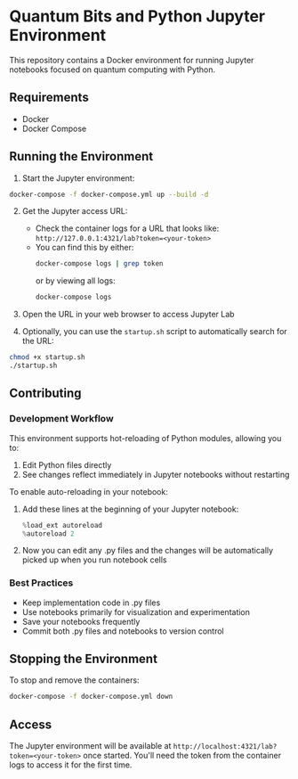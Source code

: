 # Quantum Bits and Python Jupyter Environment

This repository contains a Docker environment for running Jupyter notebooks focused on quantum computing with Python.

## Requirements

- Docker
- Docker Compose

## Running the Environment

1. Start the Jupyter environment:

```bash
docker-compose -f docker-compose.yml up --build -d
```

2. Get the Jupyter access URL:
   - Check the container logs for a URL that looks like: `http://127.0.0.1:4321/lab?token=<your-token>`
   - You can find this by either:
     ```bash
     docker-compose logs | grep token
     ```
     or by viewing all logs:
     ```bash
     docker-compose logs
     ```

3. Open the URL in your web browser to access Jupyter Lab

4. Optionally, you can use the `startup.sh` script to automatically search for the URL:

```bash
chmod +x startup.sh
./startup.sh
```

## Contributing

### Development Workflow

This environment supports hot-reloading of Python modules, allowing you to:
1. Edit Python files directly
2. See changes reflect immediately in Jupyter notebooks without restarting

To enable auto-reloading in your notebook:
1. Add these lines at the beginning of your Jupyter notebook:
   ```python
   %load_ext autoreload
   %autoreload 2
   ```
2. Now you can edit any .py files and the changes will be automatically picked up when you run notebook cells

### Best Practices
- Keep implementation code in .py files
- Use notebooks primarily for visualization and experimentation
- Save your notebooks frequently
- Commit both .py files and notebooks to version control

## Stopping the Environment

To stop and remove the containers:

```bash
docker-compose -f docker-compose.yml down
```

## Access

The Jupyter environment will be available at `http://localhost:4321/lab?token=<your-token>` once started. You'll need the token from the container logs to access it for the first time.